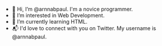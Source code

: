- 👋 Hi, I’m @arnnabpaul. I'm a novice programmer.
- 👀 I’m interested in Web Development.
- 🌱 I’m currently learning HTML.
- 📬 I'd love to connect with you on Twitter. My username is @arnnabpaul.

<!---
arnnabpaul/arnnabpaul is a ✨ special ✨ repository because its `README.md` (this file) appears on your GitHub profile.
You can click the Preview link to take a look at your changes.
--->
